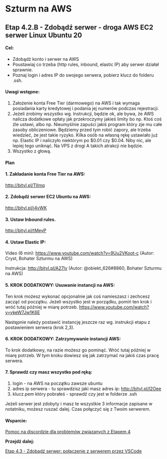 # Szturm na AWS 

## Etap 4.2.B - Zdobądź serwer - droga AWS EC2 serwer Linux Ubuntu 20 


#### Cel:
- Zdobądź konto  i serwer na AWS
- Poustawiaj co trzeba (http rules, inbound, elastic IP) aby serwer działał sprawnie.
- Poznaj login i adres IP do swojego serwera, pobierz klucz do folderu .ssh.


#### Uwagi wstępne:
1. Założenie konta Free Tier (darmowego) na AWS i tak wymaga posiadania karty kredytowej i podania jej numerów podczas rejestracji.
2. Jeżeli zrobimy wszystko wg. Instrukcji, będzie ok, ale bywa, że AWS nalicza dodatkowe opłaty jak przekroczymy jakieś limity bo np. Ktoś coś źle ustawi, albo np. Nieumyślnie zapuści jakiś program który zje mu całe zasoby obliczeniowe. Będziemy przed tym robić zapory, ale trzeba wiedzieć, że jest takie ryzyko. Kilka osób na własną rękę ustawiało już np. Elastic IP i naliczyło niektórym po $0.01 czy $0.04. Niby nic, ale lepiej tego uniknąć. Na VPS z drogi A takich atrakcji nie będzie.
3. Wszystko z głową.




#### Plan
  
#### 1. Zakładanie konta Free Tier na AWS:

http://bityl.pl/TIlmq 


#### 2. Zdobądź serwer EC2 Ubuntu na AWS:

http://bityl.pl/j4vWK 

#### 3. Ustaw Inbound rules.

http://bityl.pl/tMeyP 

#### 4. Ustaw Elastic IP:

Video (6 min): https://www.youtube.com/watch?v=9Uu2VKoot-c (Autor: Cryst, Bohater Szturmu na AWS)

Instrukcja: http://bityl.pl/A27lv (Autor: @obiekt_626#8860, Bohater Szturmu na AWS)

#### 5. KROK DODATKOWY: Usuwanie instancji na AWS:

Ten krok możesz wykonać opcjonalnie jak coś namieszasz i zechcesz zacząć od początku.
Jeżeli wszystko jest w porządku, pomiń ten krok i wróć tutaj później w miarę potrzeb.
https://www.youtube.com/watch?v=ykeW7Jw1K6E 

Następnie należy postawić instancję jeszcze raz wg. instrukcji etapu z postawieniem serwera (krok 2,3).

#### 6. KROK DODATKOWY: Zatrzymywanie instancji AWS:

To krok dodatkowy, na razie możesz go pominąć. Wróć tutaj później w miarę potrzeb.
W tym kroku dowiesz się jak zatrzymać na jakiś czas pracę serwera.

#### 7. Sprawdź czy masz wszystko pod ręką:

1. login - na AWS na początku zawsze ubuntu
2. adres ip serwera - tu sprawdzisz jaki masz adres ip: http://bityl.pl/l2Oee 
3. klucz.pem który pobrałeś - sprawdź czy jest w folderze .ssh

Jeżeli serwer jest zdobyty i masz te wszystkie 3 informacje zapisane w notatniku, 
możesz ruszać dalej. Czas połączyć się z Twoim serwerem. 


#### Wsparcie:

[Pomoc na discordzie dla problemów związanych z Etapem 4](https://discord.gg/8YQAaBHh3u)



**Przejdź dalej:** 

[Etap 4.3 - Zdobądź serwer: połączenie z serwerem przez VSCode](http://bityl.pl/nYH1X)
